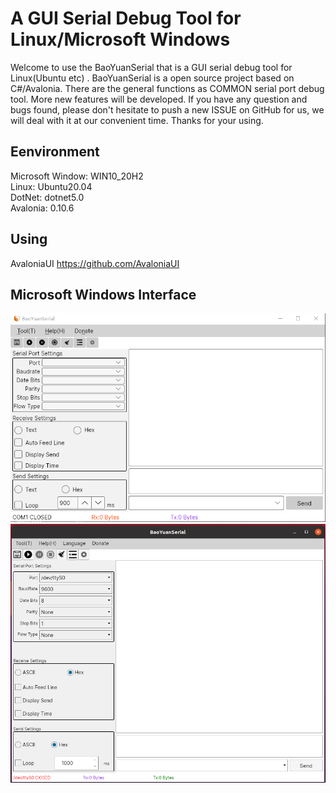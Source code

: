 A GUI Serial Debug Tool for Linux/Microsoft Windows
====
Welcome to use the BaoYuanSerial that is a GUI serial debug tool for Linux(Ubuntu etc) . BaoYuanSerial is a open source project based on C#/Avalonia. There are the general functions as COMMON serial port debug tool. More new features will be developed. If you have any question and bugs found, please don't hesitate to push a new ISSUE on GitHub for us, we will deal with it at our convenient time. Thanks for your using.

Eenvironment
----
Microsoft Window: WIN10_20H2  
Linux: Ubuntu20.04  
DotNet: dotnet5.0  
Avalonia: 0.10.6  

Using
----
AvaloniaUI  https://github.com/AvaloniaUI  

Microsoft Windows Interface
----
![](Img/MainUI_WIN10.png)
![](Img/MainUI_Ubuntu.png)
